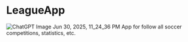 # LeagueApp
![ChatGPT Image Jun 30, 2025, 11_24_36 PM](https://github.com/user-attachments/assets/00e01ad6-c678-40f9-b697-365dc6c6286e)
App for follow all soccer competitions, statistics, etc.
